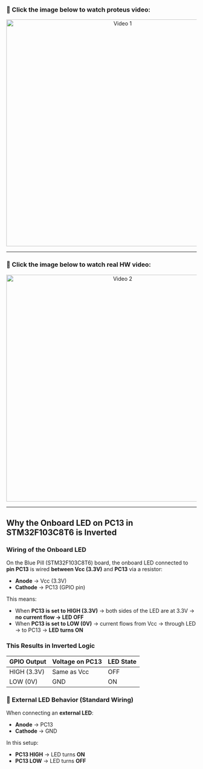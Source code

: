 
<h3>🎥 Click the image below to watch proteus video:</h3>

<p align="center">
  <a href="https://drive.google.com/file/d/1m8SZkSOcJnzv1Kl4L9eIhOVl_aDJ_bMD/view?usp=drive_link" target="_blank">
    <img src="https://github.com/user-attachments/assets/2e26c3e1-8544-46ba-9b6a-d560814f1877" alt="Video 1" width="600"/>
  </a>
</p>

---

<h3>🎥 Click the image below to watch real HW video:</h3>

<p align="center">
  <a href="https://drive.google.com/file/d/1D98k3GSbeYJrsqTPkAw_QrGZxDlK3O9j/view?usp=drive_link" target="_blank">
    <img src="https://github.com/user-attachments/assets/c06b8edf-db0e-41cc-8615-2560e153de55" alt="Video 2" width="600"/>
  </a>
</p>

---
##  Why the Onboard LED on PC13 in STM32F103C8T6 is Inverted

###  Wiring of the Onboard LED

On the Blue Pill (STM32F103C8T6) board, the onboard LED connected to **pin PC13** is wired **between Vcc (3.3V)** and **PC13** via a resistor:

- **Anode** → Vcc (3.3V)
- **Cathode** → PC13 (GPIO pin)

This means:
- When **PC13 is set to HIGH (3.3V)** → both sides of the LED are at 3.3V → **no current flow → LED OFF**
- When **PC13 is set to LOW (0V)** → current flows from Vcc → through LED → to PC13 → **LED turns ON**

###  This Results in Inverted Logic

| GPIO Output | Voltage on PC13 | LED State |
|-------------|------------------|-----------|
| HIGH (3.3V) | Same as Vcc      | OFF       |
| LOW (0V)    | GND              | ON        |

### 🔌 External LED Behavior (Standard Wiring)

When connecting an **external LED**:
- **Anode** → PC13
- **Cathode** → GND

In this setup:
- **PC13 HIGH** → LED turns **ON**
- **PC13 LOW** → LED turns **OFF**

